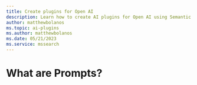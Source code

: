 ```yaml
---
title: Create plugins for Open AI
description: Learn how to create AI plugins for Open AI using Semantic Kernel
author: matthewbolanos
ms.topic: ai-plugins
ms.author: matthewbolanos
ms.date: 05/21/2023
ms.service: mssearch
---
```

# What are Prompts?
